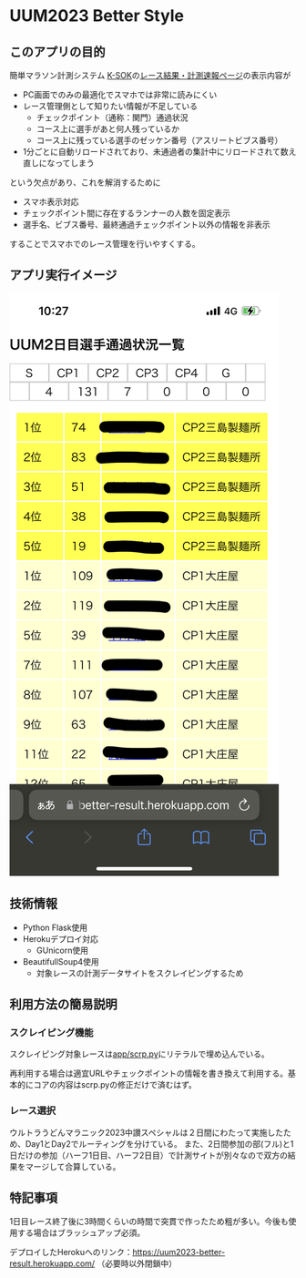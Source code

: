 # UUM2023 Better Style

## このアプリの目的

簡単マラソン計測システム [K-SOK](http://www.co-runners.co.jp/k-sok/)の[レース結果・計測速報ページ](http://www.k-sok.com/corunners/welcome)の表示内容が

- PC画面でのみの最適化でスマホでは非常に読みにくい
- レース管理側として知りたい情報が不足している
  - チェックポイント（通称：関門）通過状況
  - コース上に選手があと何人残っているか
  - コース上に残っている選手のゼッケン番号（アスリートビブス番号）
- 1分ごとに自動リロードされており、未通過者の集計中にリロードされて数え直しになってしまう

という欠点があり、これを解消するために

- スマホ表示対応
- チェックポイント間に存在するランナーの人数を固定表示
- 選手名、ビブス番号、最終通過チェックポイント以外の情報を非表示

することでスマホでのレース管理を行いやすくする。

## アプリ実行イメージ

![](./docs/screenshot.png)

## 技術情報

- Python Flask使用
- Herokuデプロイ対応
  - GUnicorn使用
- BeautifullSoup4使用
  - 対象レースの計測データサイトをスクレイピングするため

## 利用方法の簡易説明

### スクレイピング機能

スクレイピング対象レースは[app/scrp.py](app/scrp.py)にリテラルで埋め込んでいる。

再利用する場合は適宜URLやチェックポイントの情報を書き換えて利用する。基本的にコアの内容はscrp.pyの修正だけで済むはず。

### レース選択

ウルトラうどんマラニック2023中讃スペシャルは２日間にわたって実施したため、Day1とDay2でルーティングを分けている。
また、2日間参加の部(フル)と1日だけの参加（ハーフ1日目、ハーフ2日目）で計測サイトが別々なので双方の結果をマージして合算している。

## 特記事項

1日目レース終了後に3時間くらいの時間で突貫で作ったため粗が多い。今後も使用する場合はブラッシュアップ必須。

デプロイしたHerokuへのリンク：https://uum2023-better-result.herokuapp.com/ （必要時以外閉鎖中）